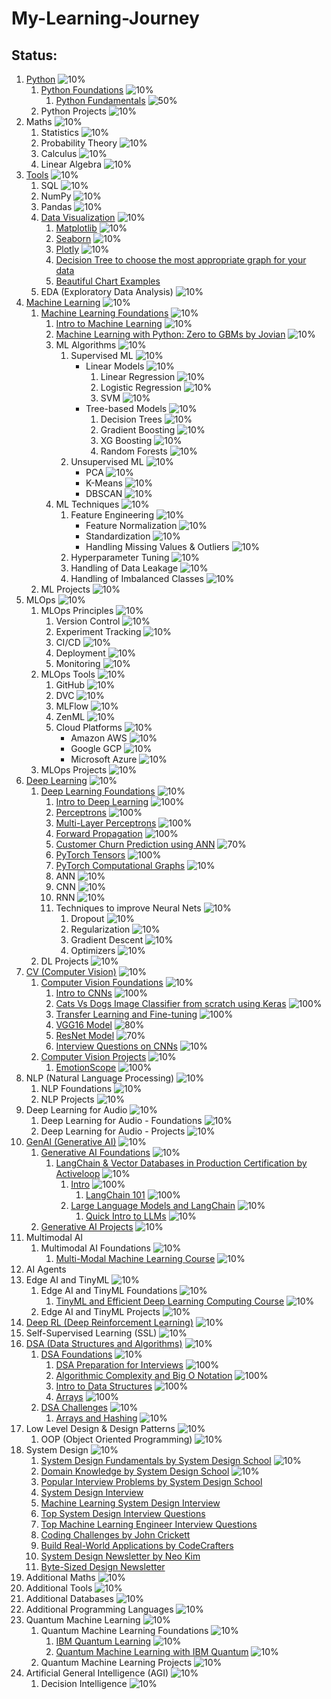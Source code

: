 # My-Learning-Journey


## Status:

1. [Python](Python) ![10%](https://progress-bar.dev/10)
    1. [Python Foundations](Python/01-Python-Foundations) ![10%](https://progress-bar.dev/10)
        1. [Python Fundamentals](Python/01-Python-Foundations/Python_01_Fundamentals.ipynb) ![50%](https://progress-bar.dev/50)
    2. Python Projects ![10%](https://progress-bar.dev/10)
2. Maths                        ![10%](https://progress-bar.dev/10)
    1. Statistics               ![10%](https://progress-bar.dev/10)
    2. Probability Theory       ![10%](https://progress-bar.dev/10)
    3. Calculus                 ![10%](https://progress-bar.dev/10)
    4. Linear Algebra           ![10%](https://progress-bar.dev/10)
3. [Tools](/Tools)                        ![10%](https://progress-bar.dev/10)
    1. SQL                      ![10%](https://progress-bar.dev/10)
    2. NumPy                    ![10%](https://progress-bar.dev/10)
    3. Pandas                   ![10%](https://progress-bar.dev/10)
    4. [Data Visualization](Tools/Data-Visualization) ![10%](https://progress-bar.dev/10)
        1. [Matplotlib](https://python-graph-gallery.com/matplotlib/) ![10%](https://progress-bar.dev/10)
        2. [Seaborn](https://python-graph-gallery.com/seaborn/) ![10%](https://progress-bar.dev/10)
        3. [Plotly](https://python-graph-gallery.com/plotly/) ![10%](https://progress-bar.dev/10)
        4. [Decision Tree to choose the most appropriate graph for your data](https://www.data-to-viz.com/#poster_full)
        5. [Beautiful Chart Examples](https://www.dataviz-inspiration.com/)
    5. EDA (Exploratory Data Analysis) ![10%](https://progress-bar.dev/10)
4. [Machine Learning](Machine-Learning) ![10%](https://progress-bar.dev/10)
    1. [Machine Learning Foundations](Machine-Learning/01-Machine-Learning-Foundations) ![10%](https://progress-bar.dev/10)
        1. [Intro to Machine Learning](Machine-Learning/01-Machine-Learning-Foundations/ML_01_Intro.ipynb) ![10%](https://progress-bar.dev/10)
        2. [Machine Learning with Python: Zero to GBMs by Jovian](https://jovian.ai/learn/machine-learning-with-python-zero-to-gbms) ![10%](https://progress-bar.dev/10)
        3. ML Algorithms            ![10%](https://progress-bar.dev/10)
            1. Supervised ML        ![10%](https://progress-bar.dev/10)
                - Linear Models        ![10%](https://progress-bar.dev/10)
                    1. Linear Regression     ![10%](https://progress-bar.dev/10)
                    2. Logistic Regression   ![10%](https://progress-bar.dev/10)
                    3. SVM                   ![10%](https://progress-bar.dev/10)
                - Tree-based Models    ![10%](https://progress-bar.dev/10)
                    1. Decision Trees        ![10%](https://progress-bar.dev/10)
                    2. Gradient Boosting     ![10%](https://progress-bar.dev/10)
                    3. XG Boosting           ![10%](https://progress-bar.dev/10)
                    4. Random Forests        ![10%](https://progress-bar.dev/10)
            2. Unsupervised ML      ![10%](https://progress-bar.dev/10)
                - PCA              ![10%](https://progress-bar.dev/10)
                - K-Means          ![10%](https://progress-bar.dev/10)
                - DBSCAN           ![10%](https://progress-bar.dev/10)
        4. ML Techniques            ![10%](https://progress-bar.dev/10)
            1. Feature Engineering              ![10%](https://progress-bar.dev/10)
                - Feature Normalization        ![10%](https://progress-bar.dev/10)
                - Standardization              ![10%](https://progress-bar.dev/10)
                - Handling Missing Values & Outliers   ![10%](https://progress-bar.dev/10)
            2. Hyperparameter Tuning            ![10%](https://progress-bar.dev/10)
            3. Handling of Data Leakage         ![10%](https://progress-bar.dev/10)
            4. Handling of Imbalanced Classes   ![10%](https://progress-bar.dev/10)
    2. ML Projects              ![10%](https://progress-bar.dev/10)
5. MLOps                        ![10%](https://progress-bar.dev/10)
    1. MLOps Principles         ![10%](https://progress-bar.dev/10)
        1. Version Control      ![10%](https://progress-bar.dev/10)
        2. Experiment Tracking  ![10%](https://progress-bar.dev/10)
        3. CI/CD                ![10%](https://progress-bar.dev/10)
        4. Deployment           ![10%](https://progress-bar.dev/10)
        5. Monitoring           ![10%](https://progress-bar.dev/10)
    2. MLOps Tools              ![10%](https://progress-bar.dev/10)
        1. GitHub               ![10%](https://progress-bar.dev/10)
        2. DVC                  ![10%](https://progress-bar.dev/10)
        3. MLFlow               ![10%](https://progress-bar.dev/10)
        4. ZenML                ![10%](https://progress-bar.dev/10)
        5. Cloud Platforms      ![10%](https://progress-bar.dev/10)
            - Amazon AWS       ![10%](https://progress-bar.dev/10)
            - Google GCP       ![10%](https://progress-bar.dev/10)
            - Microsoft Azure  ![10%](https://progress-bar.dev/10)
    3. MLOps Projects           ![10%](https://progress-bar.dev/10)
6. [Deep Learning](Deep-Learning) ![10%](https://progress-bar.dev/10)
    1. [Deep Learning Foundations](Deep-Learning/01-Deep-Learning-Foundations) ![10%](https://progress-bar.dev/10)
        1. [Intro to Deep Learning](Deep-Learning/01-Deep-Learning-Foundations/DL_01_Intro.ipynb) ![100%](https://progress-bar.dev/100)
        2. [Perceptrons](Deep-Learning/01-Deep-Learning-Foundations/DL_02_Perceptrons.ipynb) ![100%](https://progress-bar.dev/100)
        3. [Multi-Layer Perceptrons](Deep-Learning/01-Deep-Learning-Foundations/DL_03_Multi_Layer_Perceptrons.ipynb) ![100%](https://progress-bar.dev/100)
        4. [Forward Propagation](Deep-Learning/01-Deep-Learning-Foundations/DL_04_Forward_Propagation.ipynb) ![100%](https://progress-bar.dev/100)
        5. [Customer Churn Prediction using ANN](Deep-Learning/01-Deep-Learning-Foundations/DL_05_Customer_Churn_Prediction_using_ANN.ipynb) ![70%](https://progress-bar.dev/70)
        6. [PyTorch Tensors](Deep-Learning/01-Deep-Learning-Foundations/DL_X1_PyTorch_Tensors.ipynb) ![100%](https://progress-bar.dev/100)
        7. [PyTorch Computational Graphs](Deep-Learning/01-Deep-Learning-Foundations/DL_X2_PyTorch_Computational_Graphs.ipynb) ![10%](https://progress-bar.dev/10)
        1. ANN                      ![10%](https://progress-bar.dev/10)
        2. CNN                      ![10%](https://progress-bar.dev/10)
        3. RNN                      ![10%](https://progress-bar.dev/10)
        4. Techniques to improve Neural Nets    ![10%](https://progress-bar.dev/10)
            1. Dropout              ![10%](https://progress-bar.dev/10)
            2. Regularization       ![10%](https://progress-bar.dev/10)
            3. Gradient Descent     ![10%](https://progress-bar.dev/10)
            4. Optimizers           ![10%](https://progress-bar.dev/10)
    2. DL Projects              ![10%](https://progress-bar.dev/10)
7. [CV (Computer Vision)](Computer-Vision) ![10%](https://progress-bar.dev/10)
    1. [Computer Vision Foundations](Computer-Vision/01-Computer-Vision-Foundations) ![10%](https://progress-bar.dev/10)
        1. [Intro to CNNs](Computer-Vision/01-Computer-Vision-Foundations/CV_01_Intro_to_CNNs.ipynb) ![100%](https://progress-bar.dev/100)
        2. [Cats Vs Dogs Image Classifier from scratch using Keras](Computer-Vision/01-Computer-Vision-Foundations/CV_02_Cats_Dogs_Classifier_from_Scratch_Keras.ipynb) ![100%](https://progress-bar.dev/100)
        3. [Transfer Learning and Fine-tuning](Computer-Vision/01-Computer-Vision-Foundations/CV_03_Transfer_Learning.ipynb) ![100%](https://progress-bar.dev/100)
        4. [VGG16 Model](Computer-Vision/01-Computer-Vision-Foundations/CV_04_VGG16_Model.ipynb) ![80%](https://progress-bar.dev/80)
        5. [ResNet Model](Computer-Vision/01-Computer-Vision-Foundations/CV_05_ResNet_Model.ipynb) ![70%](https://progress-bar.dev/70)
        6. [Interview Questions on CNNs](Computer-Vision/01-Computer-Vision-Foundations/CV_XX_Interview_Questions_on_CNNs.ipynb) ![10%](https://progress-bar.dev/10)
    2. [Computer Vision Projects](Computer-Vision/02-Computer-Vision-Projects) ![10%](https://progress-bar.dev/10)
        1. [EmotionScope](Computer-Vision/02-Computer-Vision-Projects/CV_Project_01_EmotionScope) ![100%](https://progress-bar.dev/100)
8. NLP (Natural Language Processing) ![10%](https://progress-bar.dev/10)
    1. NLP Foundations       ![10%](https://progress-bar.dev/10)
    2. NLP Projects         ![10%](https://progress-bar.dev/10)
9. Deep Learning for Audio ![10%](https://progress-bar.dev/10)
    1. Deep Learning for Audio - Foundations ![10%](https://progress-bar.dev/10)
    2. Deep Learning for Audio - Projects ![10%](https://progress-bar.dev/10)
10. [GenAI (Generative AI)](Generative-AI) ![10%](https://progress-bar.dev/10)
    1. [Generative AI Foundations](Generative-AI/01-GenAI-Foundations) ![10%](https://progress-bar.dev/10)
        1. [LangChain & Vector Databases in Production Certification by Activeloop](https://learn.activeloop.ai/courses/langchain) ![10%](https://progress-bar.dev/10)
            1. [Intro](Generative-AI/01-GenAI-Foundations/LangChain-and-Vector-Databases-in-Production-Certification-by-Activeloop/01-Intro) ![100%](https://progress-bar.dev/100)
                1. [LangChain 101](Generative-AI/01-GenAI-Foundations/LangChain-and-Vector-Databases-in-Production-Certification-by-Activeloop/01-Intro/01_LangChain_101.ipynb) ![100%](https://progress-bar.dev/100)
            2. [Large Language Models and LangChain](Generative-AI/01-GenAI-Foundations/LangChain-and-Vector-Databases-in-Production-Certification-by-Activeloop/02-Large-Language-Models-and-LangChain) ![10%](https://progress-bar.dev/10)
                1. [Quick Intro to LLMs](Generative-AI/01-GenAI-Foundations/LangChain-and-Vector-Databases-in-Production-Certification-by-Activeloop/02-Large-Language-Models-and-LangChain/01_Quick_Intro_to_LLMs.ipynb) ![10%](https://progress-bar.dev/10)
    2. [Generative AI Projects](Generative-AI/02-GenAI-Projects) ![10%](https://progress-bar.dev/10)
11. Multimodal AI
    1. Multimodal AI Foundations ![10%](https://progress-bar.dev/10)
        1. [Multi-Modal Machine Learning Course](https://cmu-multicomp-lab.github.io/mmml-course/) ![10%](https://progress-bar.dev/10)
12. AI Agents
13. Edge AI and TinyML ![10%](https://progress-bar.dev/10)
    1. Edge AI and TinyML Foundations ![10%](https://progress-bar.dev/10)
        1. [TinyML and Efficient Deep Learning Computing Course](https://hanlab.mit.edu/course) ![10%](https://progress-bar.dev/10)
    2. Edge AI and TinyML Projects ![10%](https://progress-bar.dev/10)
14. [Deep RL (Deep Reinforcement Learning)](Deep-Reinforcement-Learning) ![10%](https://progress-bar.dev/10)
15. Self-Supervised Learning (SSL) ![10%](https://progress-bar.dev/10)
16. [DSA (Data Structures and Algorithms)](Data-Structures-and-Algorithms) ![10%](https://progress-bar.dev/10)
    1. [DSA Foundations](Data-Structures-and-Algorithms/01-DSA-Foundations) ![10%](https://progress-bar.dev/10)
        1. [DSA Preparation for Interviews](Data-Structures-and-Algorithms/01-DSA-Foundations/DSA_01_Intro.md) ![100%](https://progress-bar.dev/100)
        2. [Algorithmic Complexity and Big O Notation](Data-Structures-and-Algorithms/01-DSA-Foundations/DSA_02_Algorithmic_Complexity.ipynb) ![100%](https://progress-bar.dev/100)
        3. [Intro to Data Structures](Data-Structures-and-Algorithms/01-DSA-Foundations/DSA_03_Intro_to_Datastructures.ipynb) ![100%](https://progress-bar.dev/100)
        4. [Arrays](Data-Structures-and-Algorithms/01-DSA-Foundations/DSA_04_Arrays.ipynb) ![100%](https://progress-bar.dev/100)
    2. [DSA Challenges](Data-Structures-and-Algorithms/02-DSA-Challenges) ![10%](https://progress-bar.dev/10)
        1. [Arrays and Hashing](Data-Structures-and-Algorithms/02-DSA-Challenges/DSA_Challenges_01_Arrays_and_Hashing.ipynb) ![10%](https://progress-bar.dev/10)
17. Low Level Design & Design Patterns ![10%](https://progress-bar.dev/10)
    1. OOP (Object Oriented Programming) ![10%](https://progress-bar.dev/10)
18. System Design   ![10%](https://progress-bar.dev/10)
    1. [System Design Fundamentals by System Design School](https://systemdesignschool.io/fundamentals/what-is-system-design-interview)   ![10%](https://progress-bar.dev/10)
    2. [Domain Knowledge by System Design School](https://systemdesignschool.io/courses/domain-knowledge)   ![10%](https://progress-bar.dev/10)
    3. [Popular Interview Problems by System Design School](https://systemdesignschool.io/courses/solutions)
    4. [System Design Interview](https://bytebytego.com/)
    5. [Machine Learning System Design Interview](https://bytebytego.com/intro/machine-learning-system-design-interview)
    6. [Top System Design Interview Questions](https://www.tryexponent.com/questions?type=system-design)
    7. [Top Machine Learning Engineer Interview Questions](https://www.tryexponent.com/questions?role=ml-engineer)
    8. [Coding Challenges by John Crickett](https://codingchallenges.fyi/)
    9. [Build Real-World Applications by CodeCrafters](https://codecrafters.io/)
    10. [System Design Newsletter by Neo Kim](https://newsletter.systemdesign.one/)
    11. [Byte-Sized Design Newsletter](https://bytesizeddesign.substack.com/)
19. Additional Maths        ![10%](https://progress-bar.dev/10)
20. Additional Tools        ![10%](https://progress-bar.dev/10)
21. Additional Databases    ![10%](https://progress-bar.dev/10)
22. Additional Programming Languages    ![10%](https://progress-bar.dev/10)
23. Quantum Machine Learning    ![10%](https://progress-bar.dev/10)
    1. Quantum Machine Learning Foundations ![10%](https://progress-bar.dev/10)
        1. [IBM Quantum Learning](https://learning.quantum.ibm.com/catalog/courses) ![10%](https://progress-bar.dev/10)
        2. [Quantum Machine Learning with IBM Quantum](https://open.hpi.de/courses/qc-machineLearning2023) ![10%](https://progress-bar.dev/10)
    2. Quantum Machine Learning Projects ![10%](https://progress-bar.dev/10)
24. Artificial General Intelligence (AGI)   ![10%](https://progress-bar.dev/10)
    1. Decision Intelligence    ![10%](https://progress-bar.dev/10)
